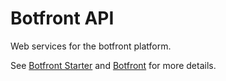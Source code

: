 # Botfront API

Web services for the botfront platform.

See [Botfront Starter](https://github.com/botfront/botfront-starter) and [Botfront](https://github.com/botfront/botfront) for more details.
